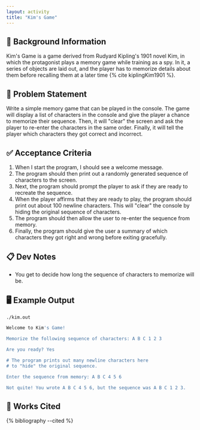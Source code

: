 ```yaml
---
layout: activity
title: "Kim's Game"
---
```


## 🔖 Background Information

Kim's Game is a game derived from Rudyard Kipling's 1901 novel Kim, in which the protagonist plays a memory game while training as a spy. In it, a series of objects are laid out, and the player has to memorize details about them before recalling them at a later time {% cite kiplingKim1901 %}.

## 🎯 Problem Statement

Write a simple memory game that can be played in the console. The game will display a list of characters in the console and give the player a chance to memorize their sequence. Then, it will "clear" the screen and ask the player to re-enter the characters in the same order. Finally, it will tell the player which characters they got correct and incorrect.

## ✅ Acceptance Criteria

1. When I start the program, I should see a welcome message.
2. The program should then print out a randomly generated sequence of characters to the screen.
3. Next, the program should prompt the player to ask if they are ready to recreate the sequence.
4. When the player affirms that they are ready to play, the program should print out about 100 newline characters. This will "clear" the console by hiding the original sequence of characters.
5. The program should then allow the user to re-enter the sequence from memory.
6. Finally, the program should give the user a summary of which characters they got right and wrong before exiting gracefully.

## 📋 Dev Notes

* You get to decide how long the sequence of characters to memorize will be.

## 🖥️ Example Output

```bash
./kim.out

Welcome to Kim's Game!

Memorize the following sequence of characters: A B C 1 2 3

Are you ready? Yes

# The program prints out many newline characters here
# to "hide" the original sequence.

Enter the sequence from memory: A B C 4 5 6

Not quite! You wrote A B C 4 5 6, but the sequence was A B C 1 2 3.
```

## 📘 Works Cited

{% bibliography --cited %}
